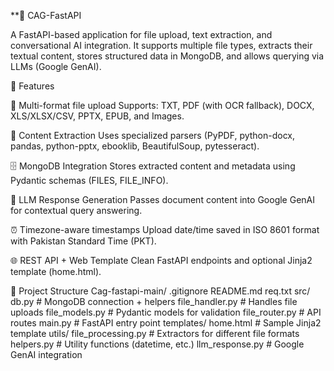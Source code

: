 **📘 CAG-FastAPI

A FastAPI-based application for file upload, text extraction, and conversational AI integration.
It supports multiple file types, extracts their textual content, stores structured data in MongoDB, and allows querying via LLMs (Google GenAI).

🚀 Features

📂 Multi-format file upload
Supports: TXT, PDF (with OCR fallback), DOCX, XLS/XLSX/CSV, PPTX, EPUB, and Images.

🔎 Content Extraction
Uses specialized parsers (PyPDF, python-docx, pandas, python-pptx, ebooklib, BeautifulSoup, pytesseract).

🗄 MongoDB Integration
Stores extracted content and metadata using Pydantic schemas (FILES, FILE_INFO).

🤖 LLM Response Generation
Passes document content into Google GenAI for contextual query answering.

⏰ Timezone-aware timestamps
Upload date/time saved in ISO 8601 format with Pakistan Standard Time (PKT).

🌐 REST API + Web Template
Clean FastAPI endpoints and optional Jinja2 template (home.html).

📂 Project Structure
Cag-fastapi-main/
    .gitignore
    README.md
    req.txt
    src/
        db.py               # MongoDB connection + helpers
        file_handler.py     # Handles file uploads
        file_models.py      # Pydantic models for validation
        file_router.py      # API routes
        main.py             # FastAPI entry point
        templates/
            home.html       # Sample Jinja2 template
        utils/
            file_processing.py  # Extractors for different file formats
            helpers.py          # Utility functions (datetime, etc.)
            llm_response.py     # Google GenAI integration
